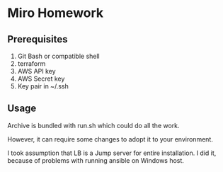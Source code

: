
# Miro Homework

## Prerequisites

1. Git Bash or compatible shell 
2. terraform 
3. AWS API key
4. AWS Secret key
5. Key pair in ~/.ssh


## Usage

Archive is bundled with run.sh which could do all the work.

However, it can require some changes to adopt it to your environment.

I took assumption that LB is a Jump server for entire installation.
I did it, because of problems with running ansible on Windows host. 